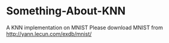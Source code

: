 # Something-About-KNN
A KNN implementation on MNIST
Please download MNIST from http://yann.lecun.com/exdb/mnist/

